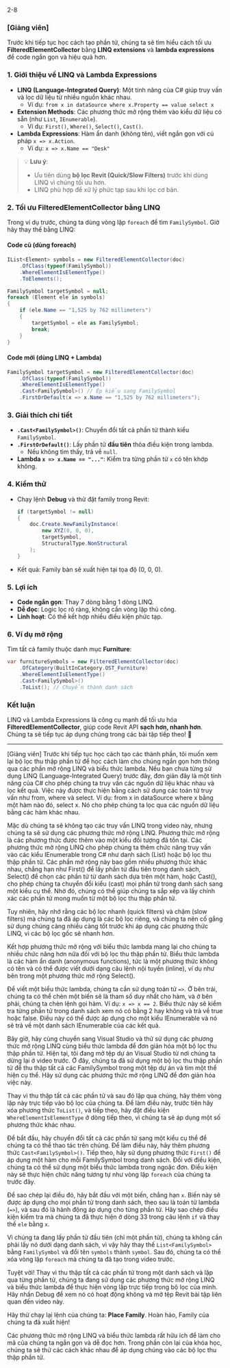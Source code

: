 2-8
### [Giảng viên]  
Trước khi tiếp tục học cách tạo phần tử, chúng ta sẽ tìm hiểu cách tối ưu **FilteredElementCollector** bằng **LINQ extensions** và **lambda expressions** để code ngắn gọn và hiệu quả hơn.  

### **1. Giới thiệu về LINQ và Lambda Expressions**  
- **LINQ (Language-Integrated Query)**: Một tính năng của C# giúp truy vấn và lọc dữ liệu từ nhiều nguồn khác nhau.  
  - Ví dụ: `from x in dataSource where x.Property == value select x`  
- **Extension Methods**: Các phương thức mở rộng thêm vào kiểu dữ liệu có sẵn (như `List`, `IEnumerable`).  
  - Ví dụ: `First()`, `Where()`, `Select()`, `Cast()`.  
- **Lambda Expressions**: Hàm ẩn danh (không tên), viết ngắn gọn với cú pháp `x => x.Action`.  
  - Ví dụ: `x => x.Name == "Desk"`  

> 💡 **Lưu ý**:  
> - Ưu tiên dùng **bộ lọc Revit (Quick/Slow Filters)** trước khi dùng LINQ vì chúng tối ưu hơn.  
> - LINQ phù hợp để xử lý phức tạp sau khi lọc cơ bản.  

### **2. Tối ưu FilteredElementCollector bằng LINQ**  
Trong ví dụ trước, chúng ta dùng vòng lặp `foreach` để tìm `FamilySymbol`. Giờ hãy thay thế bằng LINQ:  

#### **Code cũ (dùng foreach)**  
```csharp
IList<Element> symbols = new FilteredElementCollector(doc)
    .OfClass(typeof(FamilySymbol))
    .WhereElementIsElementType()
    .ToElements();

FamilySymbol targetSymbol = null;
foreach (Element ele in symbols)
{
    if (ele.Name == "1,525 by 762 millimeters")
    {
        targetSymbol = ele as FamilySymbol;
        break;
    }
}
```

#### **Code mới (dùng LINQ + Lambda)**  
```csharp
FamilySymbol targetSymbol = new FilteredElementCollector(doc)
    .OfClass(typeof(FamilySymbol))
    .WhereElementIsElementType()
    .Cast<FamilySymbol>() // Ép kiểu sang FamilySymbol
    .FirstOrDefault(x => x.Name == "1,525 by 762 millimeters");
```

### **3. Giải thích chi tiết**  
- **`.Cast<FamilySymbol>()`**: Chuyển đổi tất cả phần tử thành kiểu `FamilySymbol`.  
- **`.FirstOrDefault()`**: Lấy phần tử **đầu tiên** thỏa điều kiện trong lambda.  
  - Nếu không tìm thấy, trả về `null`.  
- **Lambda `x => x.Name == "..."`**: Kiểm tra từng phần tử `x` có tên khớp không.  

### **4. Kiểm thử**  
- Chạy lệnh **Debug** và thử đặt family trong Revit:  
  ```csharp
  if (targetSymbol != null)
  {
      doc.Create.NewFamilyInstance(
          new XYZ(0, 0, 0),
          targetSymbol,
          StructuralType.NonStructural
      );
  }
  ```
- Kết quả: Family bàn sẽ xuất hiện tại tọa độ (0, 0, 0).  

### **5. Lợi ích**  
- **Code ngắn gọn**: Thay 7 dòng bằng 1 dòng LINQ.  
- **Dễ đọc**: Logic lọc rõ ràng, không cần vòng lặp thủ công.  
- **Linh hoạt**: Có thể kết hợp nhiều điều kiện phức tạp.  

### **6. Ví dụ mở rộng**  
Tìm tất cả family thuộc danh mục **Furniture**:  
```csharp
var furnitureSymbols = new FilteredElementCollector(doc)
    .OfCategory(BuiltInCategory.OST_Furniture)
    .WhereElementIsElementType()
    .Cast<FamilySymbol>()
    .ToList(); // Chuyển thành danh sách
```

### **Kết luận**  
LINQ và Lambda Expressions là công cụ mạnh để tối ưu hóa **FilteredElementCollector**, giúp code Revit API **sạch hơn, nhanh hơn**. Chúng ta sẽ tiếp tục áp dụng chúng trong các bài tập tiếp theo! 🚀

---
[Giảng viên] Trước khi tiếp tục học cách tạo các thành phần, tôi muốn xem lại bộ lọc thu thập phần tử để học cách làm cho chúng ngắn gọn hơn thông qua các phần mở rộng LINQ và biểu thức lambda. Nếu bạn chưa từng sử dụng LINQ (Language-Integrated Query) trước đây, đơn giản đây là một tính năng của C# cho phép chúng ta truy vấn các nguồn dữ liệu khác nhau và lọc kết quả. Việc này được thực hiện bằng cách sử dụng các toán tử truy vấn như from, where và select. Ví dụ: from x in dataSource where x bằng một hàm nào đó, select x. Nó cho phép chúng ta lọc qua các nguồn dữ liệu bằng các hàm khác nhau.  

Mặc dù chúng ta sẽ không tạo các truy vấn LINQ trong video này, nhưng chúng ta sẽ sử dụng các phương thức mở rộng LINQ. Phương thức mở rộng là các phương thức được thêm vào một kiểu đối tượng đã tồn tại. Các phương thức mở rộng LINQ cho phép chúng ta thêm chức năng truy vấn vào các kiểu IEnumerable trong C# như danh sách (List) hoặc bộ lọc thu thập phần tử. Các phần mở rộng này bao gồm nhiều phương thức khác nhau, chẳng hạn như First() để lấy phần tử đầu tiên trong danh sách, Select() để chọn các phần tử từ danh sách dựa trên một hàm, hoặc Cast(), cho phép chúng ta chuyển đổi kiểu (cast) mọi phần tử trong danh sách sang một kiểu cụ thể. Nhờ đó, chúng có thể giúp chúng ta sắp xếp và lấy chính xác các phần tử mong muốn từ một bộ lọc thu thập phần tử.  

Tuy nhiên, hãy nhớ rằng các bộ lọc nhanh (quick filters) và chậm (slow filters) mà chúng ta đã áp dụng là các bộ lọc riêng, và chúng ta nên cố gắng sử dụng chúng càng nhiều càng tốt trước khi áp dụng các phương thức LINQ, vì các bộ lọc gốc sẽ nhanh hơn.  

Kết hợp phương thức mở rộng với biểu thức lambda mang lại cho chúng ta nhiều chức năng hơn nữa đối với bộ lọc thu thập phần tử. Biểu thức lambda là các hàm ẩn danh (anonymous functions), tức là một phương thức không có tên và có thể được viết dưới dạng câu lệnh nội tuyến (inline), ví dụ như bên trong một phương thức mở rộng Select().  

Để viết một biểu thức lambda, chúng ta cần sử dụng toán tử `=>`. Ở bên trái, chúng ta có thể chèn một biến sẽ là tham số duy nhất cho hàm, và ở bên phải, chúng ta chèn lệnh gọi hàm. Ví dụ: `x => x == 2`. Biểu thức này sẽ kiểm tra từng phần tử trong danh sách xem nó có bằng 2 hay không và trả về true hoặc false. Điều này có thể được áp dụng cho một kiểu IEnumerable và nó sẽ trả về một danh sách IEnumerable của các kết quả.  

Bây giờ, hãy cùng chuyển sang Visual Studio và thử sử dụng các phương thức mở rộng LINQ cùng biểu thức lambda để đơn giản hóa một bộ lọc thu thập phần tử. Hiện tại, tôi đang mở tệp dự án Visual Studio từ nơi chúng ta dừng lại ở video trước. Ở đây, chúng ta đã sử dụng một bộ lọc thu thập phần tử để thu thập tất cả các FamilySymbol trong một tệp dự án và tìm một thể hiện cụ thể. Hãy sử dụng các phương thức mở rộng LINQ để đơn giản hóa việc này.  

Thay vì thu thập tất cả các phần tử và sau đó lặp qua chúng, hãy thêm vòng lặp này trực tiếp vào bộ lọc của chúng ta. Để làm điều này, trước tiên hãy xóa phương thức `ToList()`, và tiếp theo, hãy đặt điều kiện `WhereElementIsElementType` ở dòng tiếp theo, vì chúng ta sẽ áp dụng một số phương thức khác nhau.  

Để bắt đầu, hãy chuyển đổi tất cả các phần tử sang một kiểu cụ thể để chúng ta có thể thao tác trên chúng. Để làm điều này, hãy thêm phương thức `Cast<FamilySymbol>()`. Tiếp theo, hãy sử dụng phương thức `First()` để áp dụng một hàm cho mỗi FamilySymbol trong danh sách. Đối với điều kiện, chúng ta có thể sử dụng một biểu thức lambda trong ngoặc đơn. Điều kiện này sẽ thực hiện chức năng tương tự như vòng lặp `foreach` của chúng ta trước đây.  

Để sao chép lại điều đó, hãy bắt đầu với một biến, chẳng hạn `x`. Biến này sẽ được áp dụng cho mọi phần tử trong danh sách, theo sau là toán tử lambda (`=>`), và sau đó là hành động áp dụng cho từng phần tử. Hãy sao chép điều kiện kiểm tra mà chúng ta đã thực hiện ở dòng 33 trong câu lệnh `if` và thay thế `ele` bằng `x`.  

Vì chúng ta đang lấy phần tử đầu tiên (chỉ một phần tử), chúng ta không cần phải lấy nó dưới dạng danh sách, vì vậy hãy thay thế `List<FamilySymbol>` bằng `FamilySymbol` và đổi tên `symbols` thành `symbol`. Sau đó, chúng ta có thể xóa vòng lặp `foreach` mà chúng ta đã tạo trong video trước.  

Tuyệt vời! Thay vì thu thập tất cả các phần tử trong một danh sách và lặp qua từng phần tử, chúng ta đang sử dụng các phương thức mở rộng LINQ và biểu thức lambda để thực hiện vòng lặp trực tiếp trong bộ lọc của mình. Hãy nhấn Debug để xem nó có hoạt động không và mở tệp Revit bài tập liên quan đến video này.  

Hãy thử chạy lại lệnh của chúng ta: **Place Family**. Hoàn hảo, Family của chúng ta đã xuất hiện!  

Các phương thức mở rộng LINQ và biểu thức lambda rất hữu ích để làm cho mã của chúng ta ngắn gọn và dễ đọc hơn. Trong phần còn lại của khóa học, chúng ta sẽ thử các cách khác nhau để áp dụng chúng vào các bộ lọc thu thập phần tử.